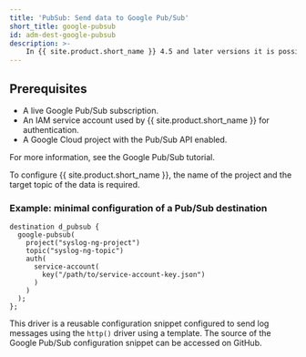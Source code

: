 ```yaml
---
title: 'PubSub: Send data to Google Pub/Sub'
short_title: google-pubsub
id: adm-dest-google-pubsub
description: >-
    In {{ site.product.short_name }} 4.5 and later versions it is possible to send data to Google Cloud Pub/Sub using its HTTP REST API.
---
```


## Prerequisites

* A live Google Pub/Sub subscription.
* An IAM service account used by {{ site.product.short_name }} for authentication.
* A Google Cloud project with the Pub/Sub API enabled.

For more information, see the Google Pub/Sub tutorial.

To configure {{ site.product.short_name }}, the name of the project and the target topic of the data is required.

### Example: minimal configuration of a Pub/Sub destination

```config
destination d_pubsub {
  google-pubsub(
    project("syslog-ng-project")
    topic("syslog-ng-topic")
    auth(
      service-account(
        key("/path/to/service-account-key.json")
      )
    )
  );
};
```

This driver is a reusable configuration snippet configured to send log messages using the `http()` driver using a template. The source of the Google Pub/Sub configuration snippet can be accessed on GitHub.
